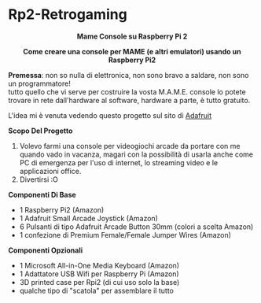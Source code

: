 # Rp2-Retrogaming
<p align=center><b>Mame Console su Raspberry Pi 2 </b></p>

<p align=center><b> Come creare una console per MAME (e altri emulatori) usando un Raspberry Pi2 </b></p>
  
<b>Premessa</b>: non so nulla di elettronica, non sono bravo a saldare, non sono un programmatore! <br>
tutto quello che vi serve per costruire la vosta M.A.M.E. console lo potete trovare in rete dall'hardware al software, hardware a parte, è tutto gratuito.<br>
<p> L'idea mi è venuta vedendo questo progetto sul sito di <a href="https://learn.adafruit.com/retro-gaming-with-raspberry-pi/overview"> Adafruit </a> </p>


<p><b>Scopo Del Progetto</b></p>
<ol>
<li> Volevo farmi una console per videogiochi arcade da portare con me quando vado in vacanza, magari con la possibilità di usarla anche come PC di emergenza per l'uso di internet, lo streaming video e le applicazioni office.</li>

<li> Divertirsi :O </li>
</ol>


<p><b>Componenti Di Base</b></p>
<ul>
<li>1 Raspberry Pi2 (Amazon)</li>
<li>1 Adafruit Small Arcade Joystick (Amazon)</li>
<li>6 Pulsanti di tipo Adafruit Arcade Button 30mm (colori a scelta Amazon)</li>
<li>1 confezione di Premium Female/Female Jumper Wires (Amazon)</li>
</ul>

<p><b>Componenti Opzionali</b></p>
<ul>
<li>1 Microsoft All-in-One Media Keyboard (Amazon)</li>
<li>1 Adattatore USB Wifi per Raspberry Pi (Amazon)</li>
<li>3D printed case per Rpi2 (di cui uso solo la base)</li>
<li> qualche tipo di "scatola" per assemblare il tutto </li>
</ul>


